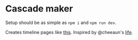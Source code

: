 # Cascade maker
Setup should be as simple as `npm i` and `npm run dev`.

Creates timeline pages like [this](https://robko.ch/timeline). Inspired by @cheeaun's [life](https://github.com/cheeaun/life).
